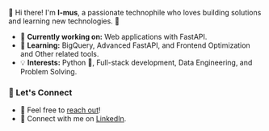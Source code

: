 👋 Hi there! I'm **I-mus**, a passionate technophile who loves building solutions and learning new technologies. 🚀

- 🔭 **Currently working on:** Web applications with FastAPI.
- 🌱 **Learning:** BigQuery, Advanced FastAPI, and Frontend Optimization and Other related tools.
- 💡 **Interests:** Python 🐍, Full-stack development, Data Engineering, and Problem Solving.

### 🤝 Let's Connect
- 💌 Feel free to [reach out](mailto:your-email@example.com)!
- 🔗 Connect with me on [LinkedIn](https://www.linkedin.com/in/yourprofile).

